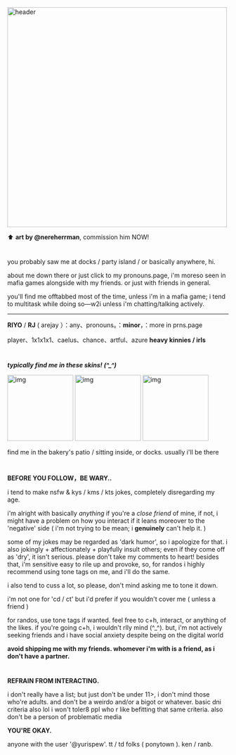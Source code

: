 <img align="middle" alt="header" width="500" src="https://file.garden/Zq3GPYQkHypFo3Wi/commisionnerenow">

⬆️ **art by @nereherrman**, commission him NOW!

#

you probably saw me at docks / party island / or basically anywhere, hi. 

about me down there or just click to my pronouns.page, i'm moreso seen in mafia games alongside with my friends. or just with friends in general.

you'll find me offtabbed most of the time, unless i'm in a mafia game; i tend to multitask while doing so—w2i unless i'm chatting/talking actively.

***

**RIYO** / **RJ** ( arejay ）：any、pronouns。：**minor**，：more in prns.page

player、1x1x1x1、caelus、chance、artful、azure **heavy kinnies / irls**

#

***typically find me in these skins! (^_^)***

<img align="" alt="img" width="150" src="https://file.garden/Zq3GPYQkHypFo3Wi/ptriyo"> <img align="" alt="img" width="150" src="https://file.garden/Zq3GPYQkHypFo3Wi/ptplayer"> <img align="" alt="img" width="150" src="https://file.garden/Zq3GPYQkHypFo3Wi/ptcutechance">

find me in the bakery's patio / sitting inside, or docks. usually i'll be there


#

**BEFORE YOU FOLLOW，BE WARY..**

i tend to make nsfw & kys / kms / kts jokes, completely disregarding my age. 

i'm alright with basically *anything* if you're a *close friend* of mine, if not, i might have a problem on how you interact if it leans moreover to the 'negative' side ( i'm not trying to be mean; i **genuinely** can't help it. )

some of my jokes may be regarded as 'dark humor', so i apologize for that. i also jokingly + affectionately + playfully insult others; even if they come off as 'dry', it isn't serious. please don't take my comments to heart! besides that, i'm sensitive easy to rile up and provoke, so, for randos i highly recommend using tone tags on me, and i'll do the same.

i also tend to cuss a lot, so please, don't mind asking me to tone it down. 

i'm not one for 'cd / ct' but i'd prefer if you wouldn't cover me ( unless a friend )

for randos, use tone tags if wanted. feel free to c+h, interact, or anything of the likes. if you're going c+h, i wouldn't rlly mind (^_^). but, i'm not actively seeking friends and i have social anxiety despite being on the digital world

**avoid shipping me with my friends. whomever i'm with is a friend, as i don't have a partner.**

#

**REFRAIN FROM INTERACTING.**

i don't really have a list; but just don't be under 11>, i don't mind those who're adults. and don't be a weirdo and/or a bigot or whatever. basic dni criteria also lol i won't toler8 ppl who r like befitting that same criteria. also don't be a person of problematic media

**YOU'RE OKAY.**

anyone with the user '@yurispew'. tt / td folks ( ponytown ). ken / ranb.

#

